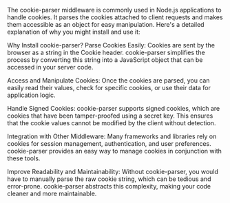 The cookie-parser middleware is commonly used in Node.js applications to handle cookies. It parses the cookies attached to client requests and makes them accessible as an object for easy manipulation. Here's a detailed explanation of why you might install and use it:

Why Install cookie-parser?
Parse Cookies Easily: Cookies are sent by the browser as a string in the Cookie header. cookie-parser simplifies the process by converting this string into a JavaScript object that can be accessed in your server code.

Access and Manipulate Cookies: Once the cookies are parsed, you can easily read their values, check for specific cookies, or use their data for application logic.

Handle Signed Cookies: cookie-parser supports signed cookies, which are cookies that have been tamper-proofed using a secret key. This ensures that the cookie values cannot be modified by the client without detection.

Integration with Other Middleware: Many frameworks and libraries rely on cookies for session management, authentication, and user preferences. cookie-parser provides an easy way to manage cookies in conjunction with these tools.

Improve Readability and Maintainability: Without cookie-parser, you would have to manually parse the raw cookie string, which can be tedious and error-prone. cookie-parser abstracts this complexity, making your code cleaner and more maintainable.

